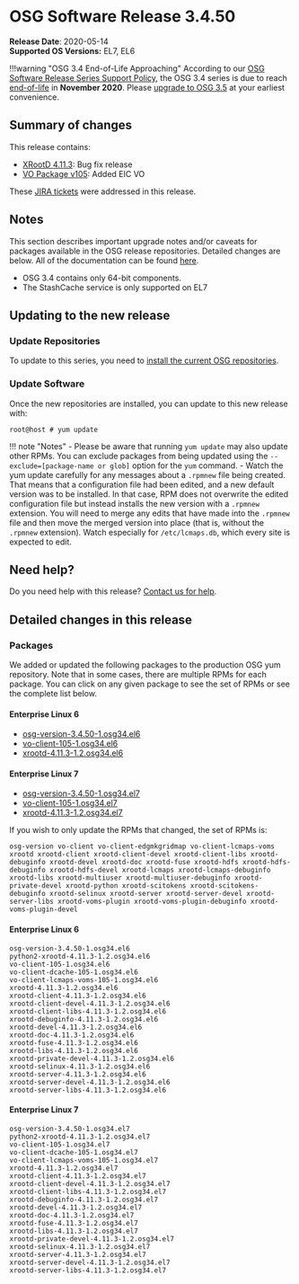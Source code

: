 OSG Software Release 3.4.50
===========================

**Release Date**: 2020-05-14    
**Supported OS Versions:** EL7, EL6

!!!warning "OSG 3.4 End-of-Life Approaching"
    According to our
    [OSG Software Release Series Support Policy](https://opensciencegrid.org/technology/policy/release-series/),
    the OSG 3.4 series is due to reach
    [end-of-life](https://opensciencegrid.org/technology/policy/release-series/#life-cycle-dates) in **November 2020**.
    Please [upgrade to OSG 3.5](https://opensciencegrid.org/docs/release/release_series/#updating-to-osg-35)
    at your earliest convenience.

Summary of changes
------------------

This release contains:

-   [XRootD 4.11.3](https://github.com/xrootd/xrootd/blob/v4.11.3/docs/ReleaseNotes.txt): Bug fix release
-   [VO Package v105](https://github.com/opensciencegrid/osg-vo-config/releases/tag/release-105): Added EIC VO

These [JIRA tickets](https://jira.opensciencegrid.org/issues/?jql=project%20%3D%20SOFTWARE%20AND%20fixVersion%20%3D%203.4.50%20ORDER%20BY%20priority%20DESC%2C%20key%20DESC) were addressed in this release.

Notes
-----

This section describes important upgrade notes and/or caveats for packages available in the OSG release repositories.
Detailed changes are below. All of the documentation can be found [here](../../index.md).

-   OSG 3.4 contains only 64-bit components.
-   The StashCache service is only supported on EL7

Updating to the new release
---------------------------

### Update Repositories

To update to this series, you need to [install the current OSG repositories](../../common/yum.md#install-the-osg-repositories).

### Update Software

Once the new repositories are installed, you can update to this new release with:

``` console
root@host # yum update
```

!!! note "Notes"
    -   Please be aware that running `yum update` may also update other RPMs. You can exclude packages from being updated using the `--exclude=[package-name or glob]` option for the `yum` command.
    -   Watch the yum update carefully for any messages about a `.rpmnew` file being created. That means that a configuration file had been edited, and a new default version was to be installed. In that case, RPM does not overwrite the edited configuration file but instead installs the new version with a `.rpmnew` extension. You will need to merge any edits that have made into the `.rpmnew` file and then move the merged version into place (that is, without the `.rpmnew` extension). Watch especially for `/etc/lcmaps.db`, which every site is expected to edit.

Need help?
----------

Do you need help with this release? [Contact us for help](../../common/help.md).

Detailed changes in this release
--------------------------------

### Packages

We added or updated the following packages to the production OSG yum repository. Note that in some cases, there are multiple RPMs for each package. You can click on any given package to see the set of RPMs or see the complete list below.

#### Enterprise Linux 6

-   [osg-version-3.4.50-1.osg34.el6](https://koji.chtc.wisc.edu/koji/search?match=glob&type=build&terms=osg-version-3.4.50-1.osg34.el6)
-   [vo-client-105-1.osg34.el6](https://koji.chtc.wisc.edu/koji/search?match=glob&type=build&terms=vo-client-105-1.osg34.el6)
-   [xrootd-4.11.3-1.2.osg34.el6](https://koji.chtc.wisc.edu/koji/search?match=glob&type=build&terms=xrootd-4.11.3-1.2.osg34.el6)

#### Enterprise Linux 7

-   [osg-version-3.4.50-1.osg34.el7](https://koji.chtc.wisc.edu/koji/search?match=glob&type=build&terms=osg-version-3.4.50-1.osg34.el7)
-   [vo-client-105-1.osg34.el7](https://koji.chtc.wisc.edu/koji/search?match=glob&type=build&terms=vo-client-105-1.osg34.el7)
-   [xrootd-4.11.3-1.2.osg34.el7](https://koji.chtc.wisc.edu/koji/search?match=glob&type=build&terms=xrootd-4.11.3-1.2.osg34.el7)

If you wish to only update the RPMs that changed, the set of RPMs is:

    osg-version vo-client vo-client-edgmkgridmap vo-client-lcmaps-voms xrootd xrootd-client xrootd-client-devel xrootd-client-libs xrootd-debuginfo xrootd-devel xrootd-doc xrootd-fuse xrootd-hdfs xrootd-hdfs-debuginfo xrootd-hdfs-devel xrootd-lcmaps xrootd-lcmaps-debuginfo xrootd-libs xrootd-multiuser xrootd-multiuser-debuginfo xrootd-private-devel xrootd-python xrootd-scitokens xrootd-scitokens-debuginfo xrootd-selinux xrootd-server xrootd-server-devel xrootd-server-libs xrootd-voms-plugin xrootd-voms-plugin-debuginfo xrootd-voms-plugin-devel

#### Enterprise Linux 6

``` file
osg-version-3.4.50-1.osg34.el6
python2-xrootd-4.11.3-1.2.osg34.el6
vo-client-105-1.osg34.el6
vo-client-dcache-105-1.osg34.el6
vo-client-lcmaps-voms-105-1.osg34.el6
xrootd-4.11.3-1.2.osg34.el6
xrootd-client-4.11.3-1.2.osg34.el6
xrootd-client-devel-4.11.3-1.2.osg34.el6
xrootd-client-libs-4.11.3-1.2.osg34.el6
xrootd-debuginfo-4.11.3-1.2.osg34.el6
xrootd-devel-4.11.3-1.2.osg34.el6
xrootd-doc-4.11.3-1.2.osg34.el6
xrootd-fuse-4.11.3-1.2.osg34.el6
xrootd-libs-4.11.3-1.2.osg34.el6
xrootd-private-devel-4.11.3-1.2.osg34.el6
xrootd-selinux-4.11.3-1.2.osg34.el6
xrootd-server-4.11.3-1.2.osg34.el6
xrootd-server-devel-4.11.3-1.2.osg34.el6
xrootd-server-libs-4.11.3-1.2.osg34.el6
```

#### Enterprise Linux 7

``` file
osg-version-3.4.50-1.osg34.el7
python2-xrootd-4.11.3-1.2.osg34.el7
vo-client-105-1.osg34.el7
vo-client-dcache-105-1.osg34.el7
vo-client-lcmaps-voms-105-1.osg34.el7
xrootd-4.11.3-1.2.osg34.el7
xrootd-client-4.11.3-1.2.osg34.el7
xrootd-client-devel-4.11.3-1.2.osg34.el7
xrootd-client-libs-4.11.3-1.2.osg34.el7
xrootd-debuginfo-4.11.3-1.2.osg34.el7
xrootd-devel-4.11.3-1.2.osg34.el7
xrootd-doc-4.11.3-1.2.osg34.el7
xrootd-fuse-4.11.3-1.2.osg34.el7
xrootd-libs-4.11.3-1.2.osg34.el7
xrootd-private-devel-4.11.3-1.2.osg34.el7
xrootd-selinux-4.11.3-1.2.osg34.el7
xrootd-server-4.11.3-1.2.osg34.el7
xrootd-server-devel-4.11.3-1.2.osg34.el7
xrootd-server-libs-4.11.3-1.2.osg34.el7
```
